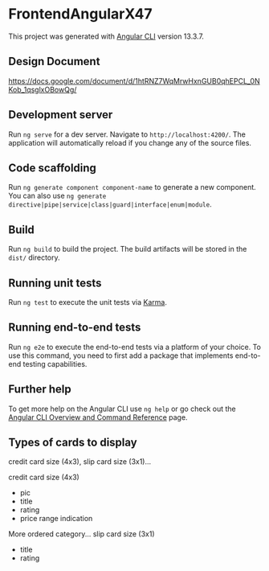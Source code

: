 # FrontendAngularX47

This project was generated with [Angular CLI](https://github.com/angular/angular-cli) version 13.3.7.

## Design Document

<a href="https://docs.google.com/document/d/1htRNZ7WqMrwHxnGUB0qhEPCL_0NKob_1qsglxOBowQg/edit" target="_blank">https://docs.google.com/document/d/1htRNZ7WqMrwHxnGUB0qhEPCL_0NKob_1qsglxOBowQg/</a>

## Development server

Run `ng serve` for a dev server. Navigate to `http://localhost:4200/`. The application will automatically reload if you change any of the source files.

## Code scaffolding

Run `ng generate component component-name` to generate a new component. You can also use `ng generate directive|pipe|service|class|guard|interface|enum|module`.

## Build

Run `ng build` to build the project. The build artifacts will be stored in the `dist/` directory.

## Running unit tests

Run `ng test` to execute the unit tests via [Karma](https://karma-runner.github.io).

## Running end-to-end tests

Run `ng e2e` to execute the end-to-end tests via a platform of your choice. To use this command, you need to first add a package that implements end-to-end testing capabilities.

## Further help

To get more help on the Angular CLI use `ng help` or go check out the [Angular CLI Overview and Command Reference](https://angular.io/cli) page.


## Types of cards to display

credit card size (4x3), slip card size (3x1)... 


credit card size (4x3)
- pic
- title
- rating
- price range indication

More ordered category...
slip card size (3x1)
- title
- rating

